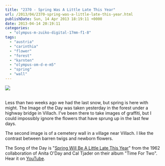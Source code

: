 ```yaml
---
title: "2370 - Spring Was A Little Late This Year"
url: /2013/04/2370-spring-was-a-little-late-this-year.html
publishDate: Sun, 14 Apr 2013 18:19:11 +0000
date: 2013-04-14 20:19:11
categories: 
  - "olympus-m-zuiko-digital-17mm-f1-8"
tags: 
  - "austria"
  - "carinthia"
  - "flower"
  - "forest"
  - "karnten"
  - "olympus-om-d-e-m5"
  - "spring"
  - "wall"
---
```

<div class="container">
<div class="center"><a target="_blank" href="https://d25zfm9zpd7gm5.cloudfront.net/1200x1200/2013/20130413_145955_lr.jpg"><img src="https://d25zfm9zpd7gm5.cloudfront.net/0600x0600/2013/20130413_145955_lr.jpg" /></a></div>
</div>
<br />

Less than two weeks ago we had the last snow, but spring is here with might. The Image of the Day was taken yesterday in the forest under a highway bridge in Villach. I've been there to take images of graffiti, but I could impossibly ignore the flowers that have sprung up in the last few days.

<a target="_blank" href="https://d25zfm9zpd7gm5.cloudfront.net/1200x1200/2013/20130413_141140_lr.jpg"><img style="margin: 0pt 0px 0pt 10px; float: right;" src="https://d25zfm9zpd7gm5.cloudfront.net/0150x0150/2013/20130413_141140_lr.jpg" alt="" border="0" /></a> The second image is of a cemetery wall in a village near Villach. I like the contrast between barren twigs and newborn flowers.

 The Song of the Day is "<a href="Spring Will Be A Little Late This Year" target="_blank">Spring Will Be A Little Late This Year</a>" from the 1962 collaboration of Anita O'Day and Cal Tjader on their album "Time For Two". Hear it on <a href="http://www.youtube.com/watch?v=X0_-GeFUX2s" target="_blank">YouTube</a>.

